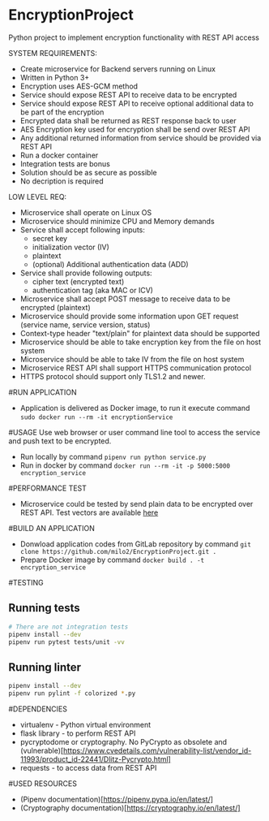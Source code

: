 # EncryptionProject
Python project to implement encryption functionality with REST API access

SYSTEM REQUIREMENTS:
- Create microservice for Backend servers running on Linux
- Written in Python 3+
- Encryption uses AES-GCM method
- Service should expose REST API to receive data to be encrypted
- Service should expose REST API to receive optional additional data to be part of the encryption
- Encrypted data shall be returned as REST response back to user
- AES Encryption key used for encryption shall be send over REST API
- Any additional returned information from service should be provided via REST API
- Run a docker container
- Integration tests are bonus
- Solution should be as secure as possible
- No decription is required

LOW LEVEL REQ:
- Microservice shall operate on Linux OS
- Microservice should minimize CPU and Memory demands
- Service shall accept following inputs:
  - secret key
  - initialization vector (IV)
  - plaintext
  - (optional) Additional authentication data (ADD)
- Service shall provide following outputs:
  - cipher text (encrypted text)
  - authentication tag (aka MAC or ICV)
- Microservice shall accept POST message to receive data to be encrypted (plaintext)
- Microservice should provide some information upon GET request (service name, service version, status)
- Context-type header "text/plain" for plaintext data should be supported
- Microservice should be able to take encryption key from the file on host system
- Microservice should be able to take IV from the file on host system
- Microservice REST API shall support HTTPS communication protocol
- HTTPS protocol should support only TLS1.2 and newer.


#RUN APPLICATION
- Application is delivered as Docker image, to run it execute command ```sudo docker run --rm -it encryptionService```


#USAGE
Use web browser or user command line tool to access the service and push text to be encrypted.
- Run locally by command ```pipenv run python service.py```
- Run in docker by command ```docker run --rm -it -p 5000:5000 encryption_service```


#PERFORMANCE TEST
- Microservice could be tested by send plain data to be encrypted over REST API. Test vectors are available [here](https://csrc.nist.gov/CSRC/media/Projects/Cryptographic-Algorithm-Validation-Program/documents/mac/gcmtestvectors.zip)


#BUILD AN APPLICATION
- Donwload application codes from GitLab repository by command ```git clone https://github.com/milo2/EncryptionProject.git .```
- Prepare Docker image by command ```docker build . -t encryption_service```


#TESTING
## Running tests
```bash
# There are not integration tests
pipenv install --dev
pipenv run pytest tests/unit -vv
```

## Running linter
```bash
pipenv install --dev
pipenv run pylint -f colorized *.py
```


#DEPENDENCIES
- virtualenv - Python virtual environment
- flask library - to perform REST API
- pycryptodome or cryptography. No PyCrypto as obsolete and (vulnerable)[https://www.cvedetails.com/vulnerability-list/vendor_id-11993/product_id-22441/Dlitz-Pycrypto.html]
- requests - to access data from REST API


#USED RESOURCES
- (Pipenv documentation)[https://pipenv.pypa.io/en/latest/]
- (Cryptography documentation)[https://cryptography.io/en/latest/]
